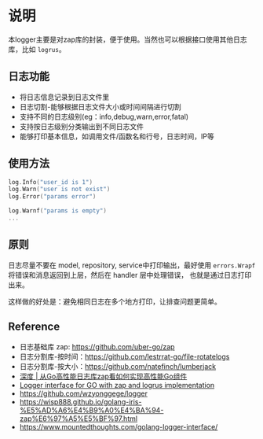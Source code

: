 # 说明

本logger主要是对zap库的封装，便于使用。当然也可以根据接口使用其他日志库，比如 `logrus`。

## 日志功能

- 将日志信息记录到日志文件里
- 日志切割-能够根据日志文件大小或时间间隔进行切割
- 支持不同的日志级别(eg：info,debug,warn,error,fatal)
- 支持按日志级别分类输出到不同日志文件
- 能够打印基本信息，如调用文件/函数名和行号，日志时间，IP等

## 使用方法

```go
log.Info("user_id is 1")
log.Warn("user is not exist")
log.Error("params error")

log.Warnf("params is empty")
...
```

## 原则

日志尽量不要在 model, repository, service中打印输出，最好使用 `errors.Wrapf` 将错误和消息返回到上层，然后在 handler
层中处理错误，
也就是通过日志打印出来。

这样做的好处是：避免相同日志在多个地方打印，让排查问题更简单。

## Reference

- 日志基础库 zap: https://github.com/uber-go/zap
- 日志分割库-按时间：https://github.com/lestrrat-go/file-rotatelogs
- 日志分割库-按大小：https://github.com/natefinch/lumberjack
- [深度 | 从Go高性能日志库zap看如何实现高性能Go组件](https://mp.weixin.qq.com/s/i0bMh_gLLrdnhAEWlF-xDw)
- [Logger interface for GO with zap and logrus implementation](https://www.mountedthoughts.com/golang-logger-interface/)
- https://github.com/wzyonggege/logger
- https://wisp888.github.io/golang-iris-%E5%AD%A6%E4%B9%A0%E4%BA%94-zap%E6%97%A5%E5%BF%97.html
- https://www.mountedthoughts.com/golang-logger-interface/
